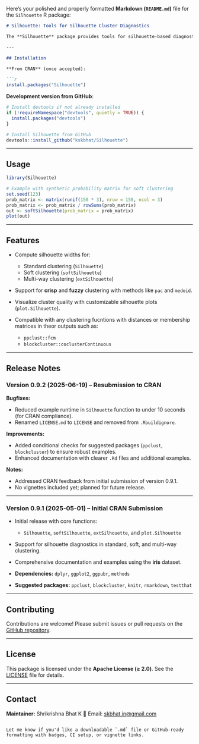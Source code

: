 Here’s your polished and properly formatted **Markdown (`README.md`)** file for the `Silhouette` R package:

````markdown
# Silhouette: Tools for Silhouette Cluster Diagnostics

The **Silhouette** package provides tools for silhouette-based diagnostics in clustering, including standard, soft, and multi-way (e.g., biclustering, triclustering) clustering. It computes silhouette widths to evaluate cluster quality, supports both crisp and fuzzy clustering, and includes visualization functions to assess cohesion and separation. This package is ideal for researchers and data scientists analyzing clustering results.

---

## Installation

**From CRAN** (once accepted):

```r
install.packages("Silhouette")
````

**Development version from GitHub**:

```r
# Install devtools if not already installed
if (!requireNamespace("devtools", quietly = TRUE)) {
  install.packages("devtools")
}

# Install Silhouette from GitHub
devtools::install_github("kskbhat/Silhouette")
```

---

## Usage

```r
library(Silhouette)

# Example with synthetic probability matrix for soft clustering
set.seed(123)
prob_matrix <- matrix(runif(150 * 3), nrow = 150, ncol = 3)
prob_matrix <- prob_matrix / rowSums(prob_matrix)
out <- softSilhouette(prob_matrix = prob_matrix)
plot(out)
```

---

## Features

* Compute silhouette widths for:

  * Standard clustering (`Silhouette`)
  * Soft clustering (`softSilhouette`)
  * Multi-way clustering (`extSilhouette`)
* Support for **crisp** and **fuzzy** clustering with methods like `pac` and `medoid`.
* Visualize cluster quality with customizable silhouette plots (`plot.Silhouette`).
* Compatible with any clustering fucntions with distances or membership matrices in theor outputs such as:
  * `ppclust::fcm`
  * `blockcluster::coclusterContinuous`

---

## Release Notes

### Version 0.9.2 (2025-06-19) – Resubmission to CRAN

**Bugfixes:**

* Reduced example runtime in `Silhouette` function to under 10 seconds (for CRAN compliance).
* Renamed `LICENSE.md` to `LICENSE` and removed from `.Rbuildignore`.

**Improvements:**

* Added conditional checks for suggested packages (`ppclust`, `blockcluster`) to ensure robust examples.
* Enhanced documentation with clearer `.Rd` files and additional examples.

**Notes:**

* Addressed CRAN feedback from initial submission of version 0.9.1.
* No vignettes included yet; planned for future release.

---

### Version 0.9.1 (2025-05-01) – Initial CRAN Submission

* Initial release with core functions:

  * `Silhouette`, `softSilhouette`, `extSilhouette`, and `plot.Silhouette`
* Support for silhouette diagnostics in standard, soft, and multi-way clustering.
* Comprehensive documentation and examples using the **iris** dataset.
* **Dependencies:** `dplyr`, `ggplot2`, `ggpubr`, `methods`
* **Suggested packages:** `ppclust`, `blockcluster`, `knitr`, `rmarkdown`, `testthat`

---

## Contributing

Contributions are welcome! Please submit issues or pull requests on the [GitHub repository](https://github.com/kskbhat/Silhouette).

---

## License

This package is licensed under the **Apache License (≥ 2.0)**. See the [LICENSE](LICENSE) file for details.

---

## Contact

**Maintainer:** Shrikrishna Bhat K
📧 Email: [skbhat.in@gmail.com](mailto:skbhat.in@gmail.com)

```

Let me know if you'd like a downloadable `.md` file or GitHub-ready formatting with badges, CI setup, or vignette links.
```
